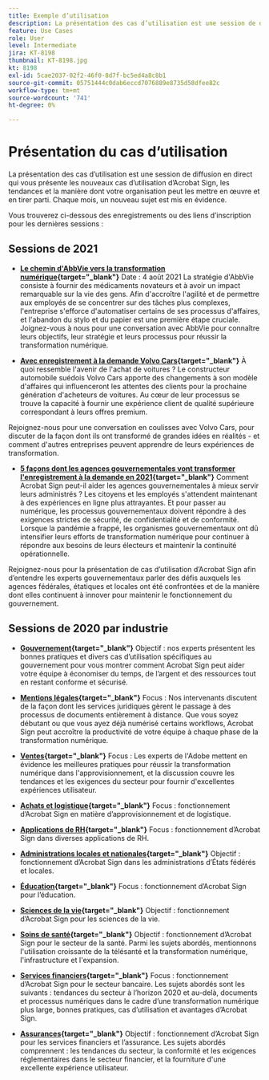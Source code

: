 ```yaml
---
title: Exemple d’utilisation
description: La présentation des cas d’utilisation est une session de diffusion en direct qui vous présente les nouveaux cas d’utilisation d’Acrobat Sign, les tendances et la manière dont votre organisation peut les mettre en œuvre et en tirer parti
feature: Use Cases
role: User
level: Intermediate
jira: KT-8198
thumbnail: KT-8198.jpg
kt: 8198
exl-id: 5cae2037-02f2-46f0-8d7f-bc5ed4a8c8b1
source-git-commit: 05751444c0dab6eccd7076889e8735d58dfee82c
workflow-type: tm+mt
source-wordcount: '741'
ht-degree: 0%

---
```


# Présentation du cas d’utilisation

La présentation des cas d’utilisation est une session de diffusion en direct qui vous présente les nouveaux cas d’utilisation d’Acrobat Sign, les tendances et la manière dont votre organisation peut les mettre en œuvre et en tirer parti. Chaque mois, un nouveau sujet est mis en évidence.

Vous trouverez ci-dessous des enregistrements ou des liens d’inscription pour les dernières sessions :

## Sessions de 2021

* **[Le chemin d&#39;AbbVie vers la transformation numérique](https://use-case-showcase-with-abbvie.joinus.adobeevents.com/){target="_blank"}**
Date : 4 août 2021 La stratégie d&#39;AbbVie consiste à fournir des médicaments novateurs et à avoir un impact remarquable sur la vie des gens. Afin d&#39;accroître l&#39;agilité et de permettre aux employés de se concentrer sur des tâches plus complexes, l&#39;entreprise s&#39;efforce d&#39;automatiser certains de ses processus d&#39;affaires, et l&#39;abandon du stylo et du papier est une première étape cruciale. Joignez-vous à nous pour une conversation avec AbbVie pour connaître leurs objectifs, leur stratégie et leurs processus pour réussir la transformation numérique.

* **[Avec enregistrement à la demande Volvo Cars](https://gateway.on24.com/wcc/eh/2172296/lp/2963219/adobe-sign-use-case-showcase%3A-featuring-volvo-cars/){target="_blank"}**
À quoi ressemble l&#39;avenir de l&#39;achat de voitures ? Le constructeur automobile suédois Volvo Cars apporte des changements à son modèle d&#39;affaires qui influenceront les attentes des clients pour la prochaine génération d&#39;acheteurs de voitures. Au cœur de leur processus se trouve la capacité à fournir une expérience client de qualité supérieure correspondant à leurs offres premium.

Rejoignez-nous pour une conversation en coulisses avec Volvo Cars, pour discuter de la façon dont ils ont transformé de grandes idées en réalités - et comment d&#39;autres entreprises peuvent apprendre de leurs expériences de transformation.

* **[5 façons dont les agences gouvernementales vont transformer l&#39;enregistrement à la demande en 2021](https://gateway.on24.com/wcc/eh/2172296/lp/2790280/5-ways-government-agencies-will-transform-in-2021-/){target="_blank"}**
Comment Acrobat Sign peut-il aider les agences gouvernementales à mieux servir leurs administrés ? Les citoyens et les employés s&#39;attendent maintenant à des expériences en ligne plus attrayantes. Et pour passer au numérique, les processus gouvernementaux doivent répondre à des exigences strictes de sécurité, de confidentialité et de conformité. Lorsque la pandémie a frappé, les organismes gouvernementaux ont dû intensifier leurs efforts de transformation numérique pour continuer à répondre aux besoins de leurs électeurs et maintenir la continuité opérationnelle.

Rejoignez-nous pour la présentation de cas d’utilisation d’Acrobat Sign afin d’entendre les experts gouvernementaux parler des défis auxquels les agences fédérales, étatiques et locales ont été confrontées et de la manière dont elles continuent à innover pour maintenir le fonctionnement du gouvernement.

## Sessions de 2020 par industrie

* **[Gouvernement](https://event.on24.com/wcc/r/2790280/7FFF27458A6834FDF8C73C5149637590?partnerref=EXL){target="_blank"}**
Objectif : nos experts présentent les bonnes pratiques et divers cas d’utilisation spécifiques au gouvernement pour vous montrer comment Acrobat Sign peut aider votre équipe à économiser du temps, de l’argent et des ressources tout en restant conforme et sécurisé.

* **[Mentions légales](https://event.on24.com/wcc/r/2634329/292CA0B317E56600A114508CC55376BF?partnerref=EXL){target="_blank"}**
Focus : Nos intervenants discutent de la façon dont les services juridiques gèrent le passage à des processus de documents entièrement à distance. Que vous soyez débutant ou que vous ayez déjà numérisé certains workflows, Acrobat Sign peut accroître la productivité de votre équipe à chaque phase de la transformation numérique.

* **[Ventes](https://acrobat.adobe.com/us/en/business/webinars/adobe-sign-use-case-showcase-sales.html){target="_blank"}**
Focus : Les experts de l&#39;Adobe mettent en évidence les meilleures pratiques pour réussir la transformation numérique dans l&#39;approvisionnement, et la discussion couvre les tendances et les exigences du secteur pour fournir d&#39;excellentes expériences utilisateur.

* **[Achats et logistique](https://event.on24.com/wcc/r/2514418/278FB6F16C198E2B866CF487AF9514F6){target="_blank"}**
Focus : fonctionnement d’Acrobat Sign en matière d’approvisionnement et de logistique.

* **[Applications de RH](https://event.on24.com/wcc/r/2351937/D9E34A102F309DFCAF0D07D5192BD66D){target="_blank"}**
Focus : fonctionnement d’Acrobat Sign dans diverses applications de RH.

* **[Administrations locales et nationales](https://event.on24.com/wcc/r/2351937/D9E34A102F309DFCAF0D07D5192BD66D){target="_blank"}**
Objectif : fonctionnement d’Acrobat Sign dans les administrations d’États fédérés et locales.

* **[Éducation](https://event.on24.com/wcc/r/2241711/762243D5EE65DAC44D3AE7BCCD3388A7){target="_blank"}**
Focus : fonctionnement d’Acrobat Sign pour l’éducation.

* **[Sciences de la vie](https://event.on24.com/wcc/r/2204781/2C266134D08DDE48E17C77746F192AA6){target="_blank"}**
Objectif : fonctionnement d’Acrobat Sign pour les sciences de la vie.

* **[Soins de santé](https://event.on24.com/wcc/r/2202626/1D60C42BD396AE273CB09CF53F1051BE){target="_blank"}**
Objectif : fonctionnement d’Acrobat Sign pour le secteur de la santé. Parmi les sujets abordés, mentionnons l&#39;utilisation croissante de la télésanté et la transformation numérique, l&#39;infrastructure et l&#39;expansion.

* **[Services financiers](https://event.on24.com/wcc/r/2177152/40A4315A5D32F21AFB5EB03E25C15992){target="_blank"}**
Focus : fonctionnement d’Acrobat Sign pour le secteur bancaire. Les sujets abordés sont les suivants : tendances du secteur à l’horizon 2020 et au-delà, documents et processus numériques dans le cadre d’une transformation numérique plus large, bonnes pratiques, cas d’utilisation et avantages d’Acrobat Sign.

* **[Assurances](https://event.on24.com/wcc/r/2162717/1449ED610AD3B545004079728D9AE0F6){target="_blank"}**
Objectif : fonctionnement d’Acrobat Sign pour les services financiers et l’assurance. Les sujets abordés comprennent : les tendances du secteur, la conformité et les exigences réglementaires dans le secteur financier, et la fourniture d&#39;une excellente expérience utilisateur.
